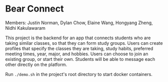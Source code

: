 # Bear Connect

Members: Justin Norman, Dylan Chow, Elaine Wang, Hongyang Zheng, Nidhi Kakulawaram

This project is the backend for an app that connects students who are taking similar classes, so that they can form study groups. Users can create profiles that specify the classes they are taking, study habits, preferred meeting times, year, major, and hobbies. Users can choose to join an existing group, or start their own. Students will be able to message each other directly on the platform.

Run ```./demo.sh``` in the project's root directory to start docker containers.

